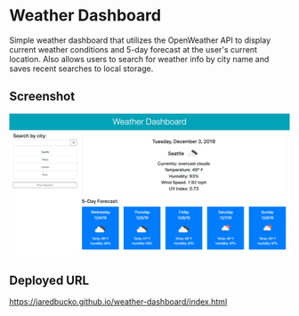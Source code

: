 # Weather Dashboard
Simple weather dashboard that utilizes the OpenWeather API to display current weather conditions and 5-day forecast at the user's current location. Also allows users to search for weather info by city name and saves recent searches to local storage.

## Screenshot
![screenshot](assets/screenshot.png)

## Deployed URL
https://jaredbucko.github.io/weather-dashboard/index.html